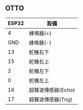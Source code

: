 ## OTTO

| ESP32 | 設備     | 
|---    |---       |
| 4     | 蜂鳴器(+)|
|GND    | 蜂鳴器(-)|
|13|舵機右下 |
|15|舵機右上 |
|2 |舵機左下 |
|0 |舵機左上 |
|16|超聲波傳感器(Echo) |
|17|超聲波傳感器(Trig) |